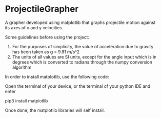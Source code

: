 # ProjectileGrapher
A grapher developed using matplotlib that graphs projectile motion against its axes of x and y velocities. 

Some guidelines before using the project:
1. For the purposes of simplicity, the value of acceleration due to gravity has been taken as g = 9.81 m/s^2
2. The units of all values are SI units, except for the angle input which is in degrees which is converted to radians through the numpy conversion algorithm


In order to install matplotlib, use the following code:

Open the terminal of your device, or the terminal of your python IDE and enter

pip3 install matplotlib

Once done, the matplotlib libraries will self install.
